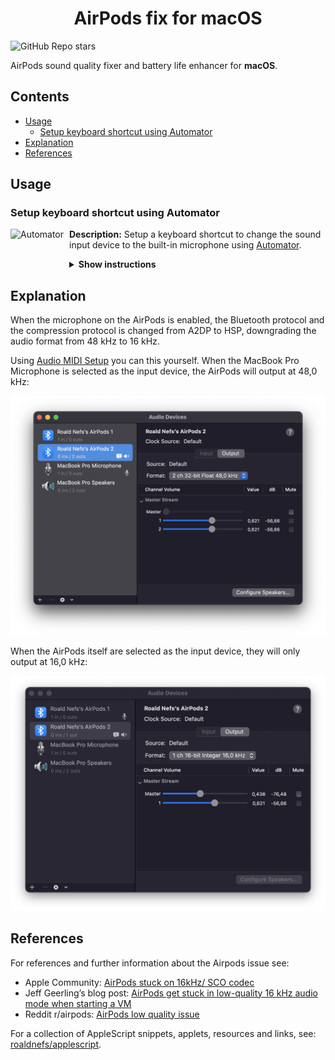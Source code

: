 <div align="center">
    <h1>
        AirPods fix for macOS
    </h1>
</div>

![GitHub Repo stars](https://img.shields.io/github/stars/roaldnefs/airpods?logo=github&logoColor=FFF&style=for-the-badge)

AirPods sound quality fixer and battery life enhancer for **macOS**.

## Contents
- [Usage](#usage)
    - [Setup keyboard shortcut using Automator](#setup-keyboard-shortcut-using-automator)
- [Explanation](#explanation)
- [References](#references)
## Usage
### Setup keyboard shortcut using Automator
[<img align="left" height="94px" width="94px" alt="Automator" src="https://help.apple.com/assets/5E3B0F0A094622FF6DF0257E/5E3B0F0C094622FF6DF02585/en_GB/573f95d708cbb258343f5c78cc439bcb.png"/>](https://support.apple.com/en-gb/guide/automator/welcome/mac)
**Description:** Setup a keyboard shortcut to change the sound input device to the built-in microphone using [Automator](https://support.apple.com/en-gb/guide/automator/welcome/mac).

<details><summary><b>Show instructions</b></summary>

<br/>

1. Open [Automator](https://support.apple.com/en-gb/guide/automator/welcome/mac).
1. Make a **Quick Action**.
1. Make sure it receives **no input** at all programs.
1. Select **Run Apple Script** and paste the contents from `airpods.applescript`.
1. Save the **Quick Action**.
1. Open **System Preferences** > **Keyboard** > **Shortcuts** and select **Services** from the sidebar and find your under the **General** section.
1. Add a shortcut by double clicking `(none)`.

</details>

## Explanation
When the microphone on the AirPods is enabled, the Bluetooth protocol and the compression protocol is changed from A2DP to HSP, downgrading the audio format from 48 kHz to 16 kHz.

Using  [Audio MIDI Setup](https://support.apple.com/en-gb/guide/audio-midi-setup/welcome/mac) you can this yourself. When the MacBook Pro Microphone is selected as the input device, the AirPods will output at 48,0 kHz:

![AirPods output at 48,0 kHz](screenshots/screenshot_48khz.png)

When the AirPods itself are selected as the input device, they will only output at 16,0 kHz:

![AirPods output at 16,0 kHz](screenshots/screenshot_16khz.png)

## References
For references and further information about the Airpods issue see:
- Apple Community: [AirPods stuck on 16kHz/ SCO codec](https://discussions.apple.com/thread/251360777?answerId=252681287022#252681287022)
- Jeff Geerling’s blog post: [AirPods get stuck in low-quality 16 kHz audio mode when starting a VM](https://www.jeffgeerling.com/blog/2018/airpods-get-stuck-low-quality-16-khz-audio-mode-when-starting-vm)
- Reddit r/airpods: [AirPods low quality issue](https://www.reddit.com/r/airpods/comments/6jqqu4/airpods_low_quality_issue/)

For a collection of AppleScript snippets, applets, resources and links, see: [roaldnefs/applescript](https://github.com/roaldnefs/applescript).
